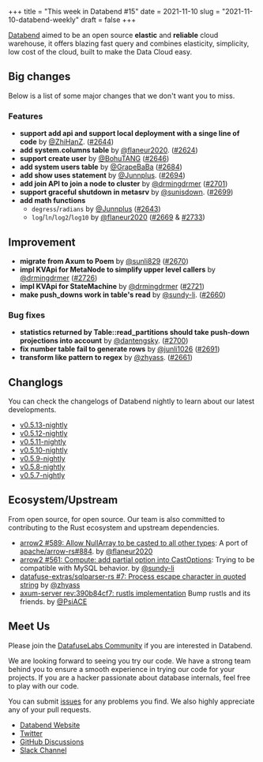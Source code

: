 +++
title = "This week in Databend #15"
date = 2021-11-10
slug = "2021-11-10-databend-weekly"
draft = false
+++

[Databend](https://github.com/datafuselabs/databend) aimed to be an open source **elastic** and **reliable** cloud warehouse, it offers blazing fast query and combines elasticity, simplicity, low cost of the cloud, built to make the Data Cloud easy.

## Big changes

Below is a list of some major changes that we don't want you to miss.

### Features

- **support add api and support local deployment with a singe line of code** by [@ZhiHanZ](https://github.com/ZhiHanZ). ([#2644](https://github.com/datafuselabs/databend/pull/2644))
- **add system.columns table** by [@flaneur2020](https://github.com/flaneur2020). ([#2624](https://github.com/datafuselabs/databend/pull/2624))
- **support create user** by [@BohuTANG](https://github.com/BohuTANG) ([#2646](https://github.com/datafuselabs/databend/pull/2646))
- **add system users table** by [@GrapeBaBa](https://github.com/GrapeBaBa) ([#2684](https://github.com/datafuselabs/databend/pull/2684))
- **add show uses statement** by [@Junnplus](https://github.com/Junnplus). ([#2694](https://github.com/datafuselabs/databend/pull/2694))
- **add join API to join a node to cluster** by [@drmingdrmer](https://github.com/drmingdrmer) ([#2701](https://github.com/datafuselabs/databend/pull/2701))
- **support graceful shutdown in metasrv** by [@sunisdown](https://github.com/sunisdown). ([#2699](https://github.com/datafuselabs/databend/pull/2699))
- **add math functions**
  - `degress`/`radians` by [@Junnplus](https://github.com/Junnplus) ([#2643](https://github.com/datafuselabs/databend/pull/2643))
  - `log`/`ln`/`log2`/`log10` by [@flaneur2020](https://github.com/flaneur2020) ([#2669](https://github.com/datafuselabs/databend/pull/2669) & [#2733](https://github.com/datafuselabs/databend/pull/2733))

## Improvement

- **migrate from Axum to Poem** by [@sunli829](https://github.com/sunli829) ([#2670](https://github.com/datafuselabs/databend/pull/2670))
- **impl KVApi for MetaNode to simplify upper level callers** by [@drmingdrmer](https://github.com/drmingdrmer) ([#2726](https://github.com/datafuselabs/databend/pull/2726))
- **impl KVApi for StateMachine** by [@drmingdrmer](https://github.com/drmingdrmer) ([#2721](https://github.com/datafuselabs/databend/pull/2721))
- **make push_downs work in table's read** by [@sundy-li](https://github.com/sundy-li). ([#2660](https://github.com/datafuselabs/databend/pull/2660))

### Bug fixes

- **statistics returned by Table::read_partitions should take push-down projections into account** by [@dantengsky](https://github.com/dantengsky). ([#2700](https://github.com/datafuselabs/databend/pull/2700))
- **fix number table fail to generate rows**  by [@junli1026](https://github.com/junli1026) ([#2691](https://github.com/datafuselabs/databend/pull/2691))
- **transform like pattern to regex** by [@zhyass](https://github.com/zhyass). ([#2661](https://github.com/datafuselabs/databend/pull/2661))

## Changlogs

You can check the changelogs of Databend nightly to learn about our latest developments.

- [v0.5.13-nightly](https://github.com/datafuselabs/databend/releases/tag/v0.5.13-nightly)
- [v0.5.12-nightly](https://github.com/datafuselabs/databend/releases/tag/v0.5.12-nightly)
- [v0.5.11-nightly](https://github.com/datafuselabs/databend/releases/tag/v0.5.11-nightly)
- [v0.5.10-nightly](https://github.com/datafuselabs/databend/releases/tag/v0.5.10-nightly)
- [v0.5.9-nightly](https://github.com/datafuselabs/databend/releases/tag/v0.5.9-nightly)
- [v0.5.8-nightly](https://github.com/datafuselabs/databend/releases/tag/v0.5.8-nightly)
- [v0.5.7-nightly](https://github.com/datafuselabs/databend/releases/tag/v0.5.7-nightly)

## Ecosystem/Upstream

From open source, for open source. Our team is also committed to contributing to the Rust ecosystem and upstream dependencies.

- [arrow2 #589: Allow NullArray to be casted to all other types](https://github.com/jorgecarleitao/arrow2/pull/589): A port of [apache/arrow-rs#884](https://github.com/apache/arrow-rs/pull/884). by [@flaneur2020](https://github.com/flaneur2020/)
- [arrow2 #561: Compute: add partial option into CastOptions](https://github.com/jorgecarleitao/arrow2/pull/561): Trying to be compatible with MySQL behavior. by [@sundy-li](https://github.com/sundy-li/)
- [datafuse-extras/sqlparser-rs  #7: Process escape character in quoted string](https://github.com/datafuse-extras/sqlparser-rs/pull/7) by [@zhyass](https://github.com/zhyass/)
- [axum-server rev:390b84cf7: rustls implementation](https://github.com/programatik29/axum-server/commit/390b84cf7) Bump rustls and its friends. by [@PsiACE](https://github.com/PsiACE/)

## Meet Us

Please join the [DatafuseLabs Community](https://github.com/datafuselabs/) if you are interested in Databend.

We are looking forward to seeing you try our code. We have a strong team behind you to ensure a smooth experience in trying our code for your projects.
If you are a hacker passionate about database internals, feel free to play with our code.

You can submit [issues](https://github.com/datafuselabs/databend/issues) for any problems you find. We also highly appreciate any of your pull requests.

- [Databend Website](https://databend.rs)
- [Twitter](https://twitter.com/Datafuse_Labs)
- [GitHub Discussions](https://github.com/datafuselabs/databend/discussions)
- [Slack Channel](https://datafusecloud.slack.com/join/shared_invite/zt-nojrc9up-50IRla1Y1h56rqwCTkkDJA)
